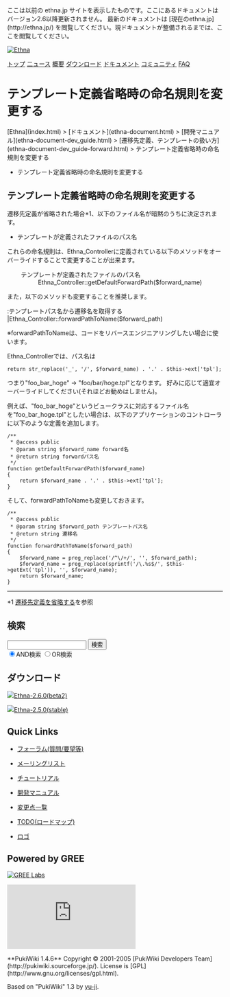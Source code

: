 <title>
テンプレート定義省略時の命名規則を変更する - Ethna - PHPウェブアプリケーションフレームワーク</title>
 <link rel="stylesheet" href="skin/ethna/ethna.css" title="ethna" type="text/css" charset="utf-8">

 <link rel="alternate" type="application/rss+xml" title="RSS" href="cmd=rss.html">

 <script type="text/javascript" src="skin/trackback.js"></script>

</head>
ここは以前の ethna.jp サイトを表示したものです。ここにあるドキュメントはバージョン2.6以降更新されません。  
最新のドキュメントは [現在のethna.jp](http://ethna.jp/) を閲覧してください。現ドキュメントが整備されるまでは、ここを閲覧してください。

<!-- ??BEGIN id:wrapper --><!-- ?? Navigator ?? ======================================================= -->

[![Ethna](image/navlogo.gif)](/)

[トップ](ethna.html "ethna (11d)") [二ュース](ethna-news.html "ethna-news (11d)") [概要](ethna-about.html "ethna-about (11d)") [ダウンロード](ethna-download.html "ethna-download (25d)") [ドキュメント](ethna-document.html "ethna-document (884d)") [コミュニティ](ethna-community.html "ethna-community (619d)") [FAQ](ethna-document-faq.html "ethna-document-faq (1240d)")

<!-- ?? Header ?? ========================================================== -->

# テンプレート定義省略時の命名規則を変更する 

<!-- ?? Content ?? ========================================================= -->
<!-- ??BEGIN id:main -->
<!-- ??BEGIN id:wrap_content -->
<!-- ??BEGIN id:content -->
<!-- ??BEGIN id:page_navigator -->
<!-- ??END id:PageNavigator -->
<!-- ??BEGIN id:body --> [Ethna](index.html) > [ドキュメント](ethna-document.html) > [開発マニュアル](ethna-document-dev_guide.html) > [遷移先定義、テンプレートの扱い方](ethna-document-dev_guide-forward.html) > テンプレート定義省略時の命名規則を変更する 

- テンプレート定義省略時の命名規則を変更する 

## テンプレート定義省略時の命名規則を変更する [](ethna-document-dev_guide-forward-template_namingconvention.html#td2b03ef "td2b03ef")

遷移先定義が省略された場合\*1、以下のファイル名が暗黙のうちに決定されます。

- テンプレートが定義されたファイルのパス名

これらの命名規則は、Ethna\_Controllerに定義されている以下のメソッドをオーバーライドすることで変更することが出来ます。

<dl class="list1" style="padding-left:16px;margin-left:16px">
<dt>テンプレートが定義されたファイルのパス名</dt>
<dd>Ethna_Controller::getDefaultForwardPath($forward_name)</dd>
</dl>

また，以下のメソッドも変更することを推奨します。

:テンプレートパス名から遷移名を取得する |Ethna\_Controller::forwardPathToName($forward\_path)

※forwardPathToNameは、コードをリバースエンジニアリングしたい場合に使います。

Ethna\_Controllerでは、パス名は

    return str_replace('_', '/', $forward_name) . '.' . $this->ext['tpl'];

つまり"foo\_bar\_hoge" -> "foo/bar/hoge.tpl"となります。 好みに応じて適宜オーバーライドしてください(それほどお勧めはしません)。

例えば、"foo\_bar\_hoge"というビュークラスに対応するファイル名を"foo\_bar\_hoge.tpl"としたい場合は、以下のアプリケーションのコントローラに以下のような定義を追加します。

    /**
     * @access public
     * @param string $forward_name forward名
     * @return string forwardパス名
     */
    function getDefaultForwardPath($forward_name)
    {
        return $forward_name . '.' . $this->ext['tpl'];
    }

そして、forwardPathToNameも変更しておきます。

    /**
     * @access public
     * @param string $forward_path テンプレートパス名
     * @return string 遷移名
     */
    function forwardPathToName($forward_path)
    {
        $forward_name = preg_replace('/^\/+/', '', $forward_path);
        $forward_name = preg_replace(sprintf('/\.%s$/', $this->getExt('tpl')), '', $forward_name);
        return $forward_name;
    }

<!-- ??END id:body -->
<!-- ??BEGIN id:summary --><!-- ??BEGIN id:note -->

* * *
\*1 [遷移先定義を省略する](ethna-document-dev_guide-forward-omit.html "ethna-document-dev\_guide-forward-omit (1240d)")を参照  

<!-- ??END id:note -->
<!-- ??BEGIN id:trackback -->
<!-- ?? END id:trackback --><!-- ?? END id:attach -->
<!-- ?? END id:summary -->
<!-- ??END id:content -->
<!-- ?? END id:wrap_content --><!-- ??sidebar?? ========================================================== -->
<!-- ??BEGIN id:wrap_sidebar -->

<!-- ??BEGIN id:search_form -->

## 検索

<form action="http://ethna.jp/index.php?cmd=search" method="post">
            <input type="hidden" name="encode_hint" value="??">
            <input type="text" name="word" value="" size="20">
            <input type="submit" value="検索"><br>
            <input type="radio" name="type" value="AND" checked id="and_search"><label for="and_search">AND検索</label>
            <input type="radio" name="type" value="OR" id="or_search"><label for="or_search">OR検索</label>
    </form>

<!-- END id:search_form -->
<!-- ??BEGIN id:download_link -->

## ダウンロード

[![](image/minilogo.gif)Ethna-2.6.0(beta2)](ethna-download.html)

[![](image/minilogo.gif)Ethna-2.5.0(stable)](ethna-download.html)

<!-- END id:download_link -->
<!-- ??BEGIN id:download_link -->

## Quick Links

- [フォーラム(質問/要望等)](ethna-community-forum.html)
- [メーリングリスト](http://ml.ethna.jp/mailman/listinfo/users)

- [チュートリアル](ethna-document-tutorial.html)
- [開発マニュアル](ethna-document-dev_guide.html)
- [変更点一覧](ethna-document-changes.html)

- [TODO(ロードマップ)](TODO.html)
- [ロゴ](ethna-logo.html)

<!-- END id:download_link -->
<!-- ??BEGIN id:search_form -->

## Powered by GREE

 [![GREE Labs](http://labs.gree.jp/image/greelabs_logo.gif)](http://labs.gree.jp/)

<!-- END id:search_form -->
 [![SourceForge.jp](http://sourceforge.jp/sflogo.php?group_id=1343)](http://sourceforge.jp/)

<!-- ??END id:sidebar -->
<!-- ??END id:wrap_sidebar -->
<!-- ??END id:main --><!-- ?? Footer ?? ========================================================== -->
<!-- ??BEGIN id:footer -->
<!-- ??BEGIN id:copyright --> **PukiWiki 1.4.6** Copyright © 2001-2005 [PukiWiki Developers Team](http://pukiwiki.sourceforge.jp/). License is [GPL](http://www.gnu.org/licenses/gpl.html).  
 Based on "PukiWiki" 1.3 by [yu-ji](http://factage.com/yu-ji/).
<!-- ??END id:copyright -->
<!-- ??END id:footer --><!-- ?? END ?? ============================================================= -->
<!-- ??END id:wrapper -->
